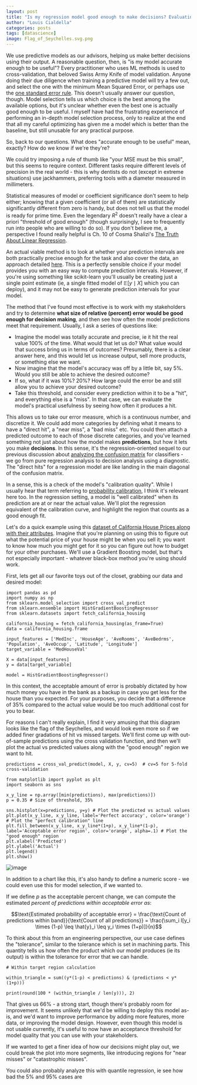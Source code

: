 ```yaml
---
layout: post
title: "Is my regression model good enough to make decisions? Evaluating actual vs predicted plots and relative error of regression models"
author: "Louis Cialdella"
categories: posts
tags: [datascience]
image: Flag_of_Seychelles.svg.png
---
```


We use predictive models as our advisors, helping us make better decisions using their output. A reasonable question, then, is "is my model accurate enough to be useful"? Every practitioner who uses ML methods is used to cross-validation, that beloved Swiss Army Knife of model validation. Anyone doing their due diligence when training a predictive model will try a few out, and select the one with the minimum Mean Squared Error, or perhaps use the [one standard error rule](https://lmc2179.github.io/posts/cvci.html). This doesn't usually answer our question, though. Model selection tells us which choice is the best among the available options, but it's unclear whether even the best one is actually good enough to be useful. I myself have had the frustrating experience of performing an in-depth model selection process, only to realize at the end that all my careful optimizing has given me a model which is better than the baseline, but still unusable for any practical purpose.

So, back to our questions. What does "accurate enough to be useful" mean, exactly? How do we know if we're they're?

We could try imposing a rule of thumb like "your MSE must be this small", but this seems to require context. Different tasks require different levels of precision in the real world - this is why dentists do not (except in extreme situations) use jackhammers, preferring tools with a diameter measured in millimeters.

Statistical measures of model or coefficient significance don't seem to help either; knowing that a given coefficient (or all of them) are statistically significantly different from zero is handy, but does not tell us that the model is ready for prime time. Even the legendary $R^2$ doesn't really have a clear a priori "threshold of good enough" (though surprisingly, I see to frequently run into people who are willing to do so). If you don't believe me, a perspective I found really helpful is Ch. 10 of Cosma Shalizi's [The Truth About Linear Regression](https://www.stat.cmu.edu/~cshalizi/TALR/TALR.pdf).

An actual viable method is to look at whether your prediction intervals are both practically precise enough for the task and also cover the data, an approach detailed [here](https://statisticsbyjim.com/regression/how-high-r-squared/). This is a perfectly sensible choice if your model provides you with an easy way to compute prediction intervals. However, if you're using something like scikit-learn you'll usually be creating just a single point estimate (ie, a single fitted model of $\mathbb{E}[y \mid X]$ which you can deploy), and it may not be easy to generate prediction intervals for your model.

The method that I've found most effective is to work with my stakeholders and try to determine **what size of relative (percent) error would be good enough for decision making**, and then see how often the model predictions meet that requirement. Usually, I ask a series of questions like:
* Imagine the model was totally accurate and precise, ie it hit the real value 100% of the time. What would that let us do? What value would that success bring us in terms of outcomes? Presumably, there is a clear answer here, and this would let us increase output, sell more products, or something else we want.
* Now imagine that the model's accuracy was off by a little bit, say 5%. Would you still be able to achieve the desired outcome?
* If so, what if it was 10%? 20%? How large could the error be and still allow you to achieve your desired outcome?
* Take this threshold, and consider every prediction within it to be a "hit", and everything else is a "miss". In that case, we can evaluate the model's practical usefulness by seeing how often it produces a hit.

This allows us to take our error measure, which is a continuous number, and discretize it. We could add more categories by defining what it means to have a "direct hit", a "near miss", a "bad miss" etc. You could then attach a predicted outcome to each of those discrete categories, and you've learned something not just about how the model makes **predictions**, but how it lets you make **decisions**. In this sense, it's the regression-oriented sequel to our previous discussion about [analyzing the confusion matrix](https://lmc2179.github.io/posts/decisions.html) for classifiers - we go from pure regression analysis to decision analysis using a diagnostic. The "direct hits" for a regression model are like landing in the main diagonal of the confusion matrix.

In a sense, this is a check of the model's "calibration quality". While I usually hear that term referring to [probability calibration](https://scikit-learn.org/stable/auto_examples/calibration/plot_calibration_curve.html), I think it's relevant here too. In the regression setting, a model is "well calibrated" when its prediction are at or near the actual value. We'll plot the regression equivalent of the calibration curve, and highlight the region that counts as a good enough fit.

Let's do a quick example using this [dataset of California House Prices along with their attributes](https://scikit-learn.org/stable/modules/generated/sklearn.datasets.fetch_california_housing.html). Imagine that you're planning on using this to figure out what the potential price of your house might be when you sell it; you want to know how much you might get for it so you can figure out how to budget for your other purchases. We'll use a Gradient Boosting model, but that's not especially important - whatever black-box method you're using should work.

First, lets get all our favorite toys out of the closet, grabbing our data and desired model:

```
import pandas as pd
import numpy as np
from sklearn.model_selection import cross_val_predict
from sklearn.ensemble import HistGradientBoostingRegressor
from sklearn.datasets import fetch_california_housing

california_housing = fetch_california_housing(as_frame=True)
data = california_housing.frame

input_features = ['MedInc', 'HouseAge', 'AveRooms', 'AveBedrms', 'Population', 'AveOccup', 'Latitude', 'Longitude']
target_variable = 'MedHouseVal'

X = data[input_features]
y = data[target_variable]

model = HistGradientBoostingRegressor()
```

In this context, the acceptable amount of error is probably dictated by how much money you have in the bank as a backup in case you get less for the house than you expected. For your purposes, you decide that a difference of 35% compared to the actual value would be too much additional cost for you to bear.

For reasons I can't really explain, I find it very amusing that this diagram looks like the flag of the Seychelles, and would look even more so if we added finer gradations of hit vs missed targets. We'll first come up with out-of-sample predictions using the cross validation function, and then we'll plot the actual vs predicted values along with the "good enough" region we want to hit.

```
predictions = cross_val_predict(model, X, y, cv=5)  # cv=5 for 5-fold cross-validation

from matplotlib import pyplot as plt
import seaborn as sns

x_y_line = np.array([min(predictions), max(predictions)])
p = 0.35 # Size of threshold, 35%

sns.histplot(x=predictions, y=y) # Plot the predicted vs actual values
plt.plot(x_y_line, x_y_line, label='Perfect accuracy', color='orange') # Plot the "perfect calibration" line
plt.fill_between(x_y_line, x_y_line*(1+p), x_y_line*(1-p), label='Acceptable error region', color='orange', alpha=.1) # Plot the "good enough" region
plt.xlabel('Predicted')
plt.ylabel('Actual')
plt.legend()
plt.show()
```

![image](https://github.com/lmc2179/lmc2179.github.io/assets/1301965/be70f215-01ab-438e-8afe-da66f01eb958)


In addition to a chart like this, it's also handy to define a numeric score - we could even use this for model selection, if we wanted to.

If we define $p$ as the acceptable percent change, we can compute the estimated _percent of predictions within acceptable error as_:

$$\text{Estimated probability of acceptable error} 
= \frac{\text{Count of predictions within band}}{\text{Count of all predictions}}
= \frac{\sum_i I[y_i \times (1-p) \leq \hat{y}_i \leq y_i \times (1+p)]}{n}$$

To think about this from an engineering perspective, our use case defines the "tolerance", similar to the tolerance which is set in machining parts. This quantity tells us how often the product which our model produces (ie its output) is within the tolerance for error that we can handle.

```
# Within target region calculation

within_triangle = sum((y*(1-p) < predictions) & (predictions < y*(1+p)))

print(round(100 * (within_triangle / len(y))), 2)
```

That gives us 66% - a strong start, though there's probably room for improvement. It seems unlikely that we'd be willing to deploy this model as-is, and we'd want to improve performance by adding more features, more data, or improving the model design. However, even though this model is not usable currently, it's useful to now have an acceptance threshold for model quality that you can use with your stakeholders.

If we wanted to get a finer idea of how our decisions might play out, we could break the plot into more segments, like introducing regions for "near misses" or "catastrophic misses".

You could also probably analyze this with quantile regression, ie see how bad the 5% and 95% cases are
